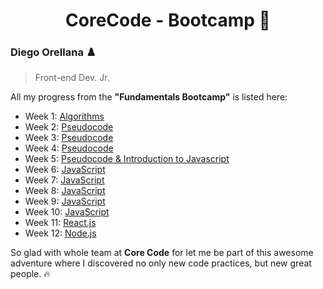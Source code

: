 <h1 align='center'>CoreCode - Bootcamp 🚀</h1>

### Diego Orellana ♟️
> Front-end Dev. Jr.

All my progress from the **"Fundamentals Bootcamp"** is listed here:

- Week 1: [Algorithms](https://github.com/DiegoMGE/corecode-bootcamp-fundamentals-week1)
- Week 2: [Pseudocode](https://github.com/DiegoMGE/corecode-bootcamp-fundamentals-week2)
- Week 3: [Pseudocode](https://github.com/DiegoMGE/corecode-bootcamp-fundamentals-week3)
- Week 4: [Pseudocode](https://github.com/DiegoMGE/corecode-bootcamp-fundamentals-week4)
- Week 5: [Pseudocode & Introduction to Javascript](https://github.com/DiegoMGE/corecode-bootcamp-fundamentals-week5)
- Week 6: [JavaScript](https://github.com/DiegoMGE/corecode-bootcamp-fundamentals-week6)
- Week 7: [JavaScript](https://github.com/DiegoMGE/corecode-bootcamp-fundamentals-week7)
- Week 8: [JavaScript](https://github.com/DiegoMGE/corecode-bootcamp-fundamentals-week8)
- Week 9: [JavaScript](https://github.com/DiegoMGE/corecode-bootcamp-fundamentals-week9)
- Week 10: [JavaScript](https://github.com/DiegoMGE/corecode-bootcamp-fundamentals-week10)
- Week 11: [React.js](https://github.com/DiegoMGE/corecode-bootcamp-fundamentals-week11)
- Week 12: [Node.js](https://github.com/DiegoMGE/corecode-bootcamp-fundamentals-week12)

So glad with whole team at **Core Code** for let me be part of this awesome adventure where I discovered no only new code practices, but new great people. 🔥
